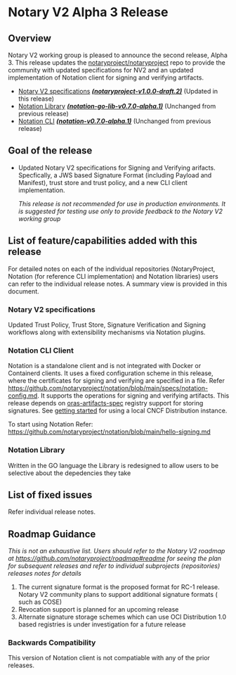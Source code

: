 # Notary V2 Alpha 3 Release

## Overview
Notary V2 working group is pleased to announce the second release, Alpha 3. This release updates the [notaryproject/notaryproject](https://github.com/notaryproject/notaryproject) repo to provide the community with updated specifications for NV2 and an updated implementation of Notation client for signing and verifying artifacts.

- [Notary V2 specifications](https://github.com/notaryproject/notaryproject) ***[(notaryproject-v1.0.0-draft.2)](https://github.com/notaryproject/notaryproject/releases/tag/v1.0.0-draft2)***    (Updated in this release)  
- [Notation Library](https://github.com/notaryproject/notation-go-lib) ***[(notation-go-lib-v0.7.0-alpha.1)](https://github.com/notaryproject/notation-go-lib/releases/tag/v0.7.0-alpha.1)***   (Unchanged from previous release)
- [Notation CLI](https://github.com/notaryproject/notation)   ***([notation-v0.7.0-alpha.1)](https://github.com/notaryproject/notation/releases/tag/v0.7.0-alpha.1)***   (Unchanged from previous release) 

## Goal of the release
- Updated Notary V2 specifications for Signing and Verifying arifacts. Specfically, a JWS based Signature Format (including Payload and Manifest), trust store and trust policy, and a new CLI client implementation.

    *This release is not recommended for use in production environments. It is suggested for testing use only to provide feedback to the Notary V2 working group*

## List of feature/capabilities added with this release
For detailed notes on each of the individual repositories (NotaryProject, Notation (for reference CLI implementation) and Notation libraries) users can refer to the individual release notes. A summary view is provided in this document.

### Notary V2 specifications
Updated Trust Policy, Trust Store,  Signature Verification and Signing workflows along with extensibility mechanisms via Notation plugins.

### Notation CLI Client
Notation is a standalone client and is not integrated with Docker or Containerd clients. It uses a fixed configuration scheme in this release, where the certificates for signing and verifying are specified in a file. Refer https://github.com/notaryproject/notation/blob/main/specs/notation-config.md. It supports the operations for signing and verifying artifacts. This release depends on [oras-artifacts-spec](https://github.com/oras-project/artifacts-spec/) registry support for storing signatures. See [getting started](https://github.com/notaryproject/notation/blob/main/docs/hello-signing.md#getting-started) for using a local CNCF Distribution instance. 

To start using Notation Refer: https://github.com/notaryproject/notation/blob/main/hello-signing.md

### Notation Library 
Written in the GO language the Library is redesigned to allow users to be selective about the depedencies they take

## List of fixed issues
Refer individual release notes.

## Roadmap Guidance
*This is not an exhaustive list. Users should refer to the Notary V2 roadmap at https://github.com/notaryproject/roadmap#readme for seeing the plan for subsequent releases and refer to individual subprojects (repositories) releases notes for details*

1. The current signature format is the proposed format for RC-1 release. Notary V2 community plans to support additional signature formats ( such as COSE)
2. Revocation support is planned for an upcoming release
3. Alternate signature storage schemes which can use OCI Distribution 1.0 based registries is under investigation for a future release

### Backwards Compatibility
This version of Notation client is not compatiable with any of the prior releases.
